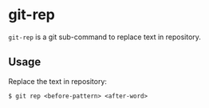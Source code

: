 git-rep
========
``git-rep`` is a git sub-command to replace text in repository.


Usage
---------------
Replace the text in repository:

    $ git rep <before-pattern> <after-word>

